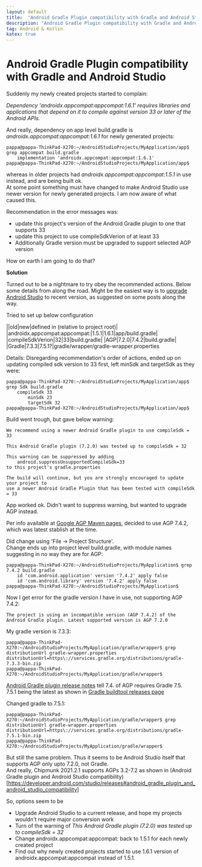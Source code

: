 ```yaml
---
layout: default
title:  "Android Gradle Plugin compatibility with Gradle and Android Studio"
description: "Android Gradle Plugin compatibility with Gradle and Android Studio"
tag: Android & Kotlin
katex: true
---
```

# Android Gradle Plugin compatibility with Gradle and Android Studio
Suddenly my newly created projects started to complain:  

*Dependency 'androidx.appcompat:appcompat:1.6.1' requires libraries and applications that
      depend on it to compile against version 33 or later of the
      Android APIs.*
      
And really, dependency on app level build.gradle is *androidx.appcompat:appcompat:1.6.1* for newly generated projects:

	pappa@pappa-ThinkPad-X270:~/AndroidStudioProjects/MyApplication/app$ grep appcompat build.gradle 
	    implementation 'androidx.appcompat:appcompat:1.6.1'
	pappa@pappa-ThinkPad-X270:~/AndroidStudioProjects/MyApplication/app$ 
      
whereas in older projects had *androidx.appcompat:appcompat:1.5.1* in use instead, and are being built ok.  
At some point something must have changed to make Android Studio use newer version for newly generated projects. I am now aware of what caused this.

Recommendation in the error messages was:
* update this project's version of the Android Gradle plugin to one that supports 33
* update this project to use compileSdkVerion of at least 33
* Additionally Gradle version must be upgraded to support selected AGP version

How on earth I am going to do that?

**Solution**

Turned out to be a nightmare to try obey the recommended actions. Below some details from along the road.
Might be the easiest way is to  [upgrade Android Studio]( ../../../2023/03/12/upgrading-android-studio.html) to recent version, as suggested on some posts along the way.

Tried to set up below configuration

||old|new|defined in (relative to project root)|
|androidx.appcompat:appcompat:|1.5.1|1.6.1|app/build.gradle|
|compileSdkVerion|32|33|build.gradle|
|AGP|7.2.0|7.4.2|build.gradle|
|Gradle|7.3.3|7.5.1?|gradle/wrapper/gradle-wrapper.properties

Details:
Disregarding recommendation's order of actions, ended up on updating compiled sdk version to 33 first, left minSdk and targetSdk as they were:

	pappa@pappa-ThinkPad-X270:~/AndroidStudioProjects/MyApplication/app$ grep Sdk build.gradle 
	    compileSdk 33
	        minSdk 23
	        targetSdk 32
	pappa@pappa-ThinkPad-X270:~/AndroidStudioProjects/MyApplication/app$

Build went trough, but gave below warning:

	We recommend using a newer Android Gradle plugin to use compileSdk = 33
	
	This Android Gradle plugin (7.2.0) was tested up to compileSdk = 32
	
	This warning can be suppressed by adding
	    android.suppressUnsupportedCompileSdk=33
	to this project's gradle.properties
	
	The build will continue, but you are strongly encouraged to update your project to
	use a newer Android Gradle Plugin that has been tested with compileSdk = 33

App worked ok. Didn't want to suppress warning, but wanted to upgrade AGP instead.

Per info available at [Google AGP Maven pages](https://maven.google.com/web/index.html?q=com.android.tools.build#com.android.tools.build:gradle), decided to use AGP 7.4.2, which was latest stablish at the time.

Did change using 'File -> Project Structure'.  
Change ends up into project level build.gradle, with module names suggesting in no way they are for AGP:    

	pappa@pappa-ThinkPad-X270:~/AndroidStudioProjects/MyApplication$ grep 7.4.2 build.gradle
	    id 'com.android.application' version '7.4.2' apply false
	    id 'com.android.library' version '7.4.2' apply false
	pappa@pappa-ThinkPad-X270:~/AndroidStudioProjects/MyApplication$ 

Now I get error for the gradle version I have in use, not supporting AGP 7.4.2:

	The project is using an incompatible version (AGP 7.4.2) of the Android Gradle plugin. Latest supported version is AGP 7.2.0

My gradle version is 7.3.3:

	pappa@pappa-ThinkPad-X270:~/AndroidStudioProjects/MyApplication/gradle/wrapper$ grep distributionUrl gradle-wrapper.properties
	distributionUrl=https\://services.gradle.org/distributions/gradle-7.3.3-bin.zip
	pappa@pappa-ThinkPad-X270:~/AndroidStudioProjects/MyApplication/gradle/wrapper$ 

[Android Gradle plugin release notes](https://developer.android.com/studio/releases/gradle-plugin) tell 7.4. of AGP requires Gradle 7.5.  
7.5.1 being the latest as shown in [Gradle buildtool releases page](https://gradle.org/releases/)

Changed gradle to 7.5.1:

	pappa@pappa-ThinkPad-X270:~/AndroidStudioProjects/MyApplication/gradle/wrapper$ grep distributionUrl gradle-wrapper.properties
	distributionUrl=https\://services.gradle.org/distributions/gradle-7.5.1-bin.zip
	pappa@pappa-ThinkPad-X270:~/AndroidStudioProjects/MyApplication/gradle/wrapper$

But still the same problem. Thus it seems to be Android Studio itself that supports AGP only upto 7.2.0, not Gradle.  
And really, Chipmunk 2021.2.1 supports AGPs 3.2-7.2 as shown in 
(Android Gradle plugin and Android Studio compatibility)[https://developer.android.com/studio/releases#android_gradle_plugin_and_android_studio_compatibility]

So, options seem to be
- Upgrade Android Studio to a current release, and hope my projects wouldn't require major conversion work
- Turn of the warning of *This Android Gradle plugin (7.2.0) was tested up to compileSdk = 32*
- Change androidx.appcompat:appcompat: back to 1.5.1 for each newly created project
- Find out why newly created projects started to use 1.6.1 version of androidx.appcompat:appcompat instead of 1.5.1.
